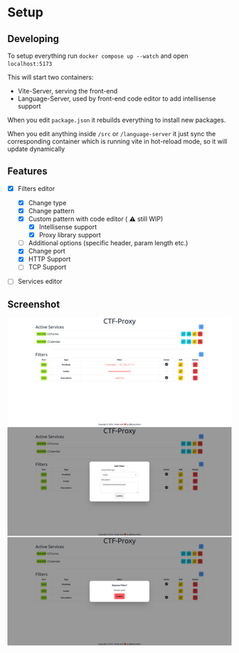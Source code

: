 # Setup

## Developing
To setup everything run  `docker compose up --watch` and open `localhost:5173`

This will start two containers:
- Vite-Server, serving the front-end
- Language-Server, used by front-end code editor to add intellisense support

When you edit `package.json` it rebuilds everything to install new packages.

When you edit anything inside `/src` or `/language-server` it just sync the corresponding container which is running vite in hot-reload mode, so it will update dynamically

## Features
- [x] Filters editor
    - [x] Change type
    - [x] Change pattern
    - [x] Custom pattern with code editor ( :warning: still WIP)
        - [x] Intellisense support
        - [x] Proxy library support
    - [ ] Additional options (specific header, param length etc.)
    - [x] Change port
    - [x] HTTP Support
    - [ ] TCP Support   

- [ ] Services editor



## Screenshot
![Main](imgs/main.png)
![Edit](imgs/edit.png)
![Remove](imgs/remove.png)
